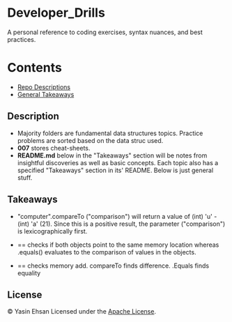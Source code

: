 # Developer_Drills
A personal reference to coding exercises, syntax nuances, and best practices.

# Contents
  - [Repo Descriptions](#Description)
  - [General Takeaways](Takeaways)

## Description
  - Majority folders are fundamental data structures topics. Practice problems are sorted based on the data struc used.
  - **007** stores cheat-sheets.
  - **README.md** below in the "Takeaways" section will be notes from insightful discoveries as well as basic concepts. Each topic also has a specified "Takeaways" section in its' README. Below is just general stuff.

## Takeaways
- "computer".compareTo ("comparison") will return a value of (int) 'u' - (int) 'a' (21). Since this is a positive result, the parameter ("comparison") is lexicographically first.

- == checks if both objects point to the same memory location whereas .equals() evaluates to the comparison of values in the objects.

- == checks memory add. compareTo finds difference. .Equals finds equality




## License
© Yasin Ehsan
Licensed under the [Apache License](LICENSE).
